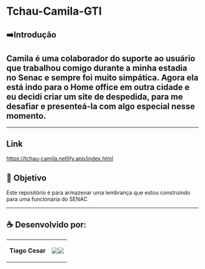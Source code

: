 # Tchau-Camila-GTI

## ➡️Introdução
Camila é uma colaborador do suporte ao usuário que trabalhou comigo durante a minha estadia no Senac e sempre foi muito simpática. Agora ela está indo para o Home office em outra cidade e eu decidi criar um site de despedida, para me desafiar e presenteá-la com algo especial nesse momento.
---
----------------
## Link
https://tchau-camila.netlify.app/index.html



## 🎯 Objetivo

Este repositório é para armazenar uma lembrança que estou construindo para uma funcionária do SENAC

---


## ☕ Desenvolvido por:

<table>
  <tbody>

<tr>
    <td><p align="left-center"><b>Tiago Cesar</b></p></td>
    <td><a href="https://github.com/TiagoUniverse" target="_blank"><img loading="lazy" src="https://img.shields.io/badge/GitHub-100000?style=for-the-badge&logo=github&logoColor=white" target="_blank" align="center"></a><a href="https://www.linkedin.com/in/tiago-lopes--/" target="_blank"><img loading="lazy" src="https://img.shields.io/badge/-LinkedIn-%230077B5?style=for-the-badge&logo=linkedin&logoColor=white" target="_blank" align="center"></a></td>
  </tr>

  </tbody>
 </table>
